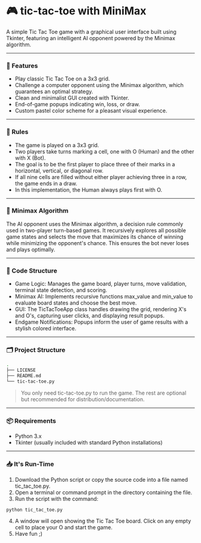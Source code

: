# 🎮 tic-tac-toe with MiniMax
A simple Tic Tac Toe game with a graphical user interface built using Tkinter, featuring an intelligent AI opponent powered by the Minimax algorithm.

---
### 🧠 Features
- Play classic Tic Tac Toe on a 3x3 grid.
- Challenge a computer opponent using the Minimax algorithm, which guarantees an optimal strategy.
- Clean and minimalist GUI created with Tkinter.
- End-of-game popups indicating win, loss, or draw.
- Custom pastel color scheme for a pleasant visual experience.

---
### 📏 Rules
- The game is played on a 3x3 grid.
- Two players take turns marking a cell, one with O (Human) and the other with X (Bot).
- The goal is to be the first player to place three of their marks in a horizontal, vertical, or diagonal row.
- If all nine cells are filled without either player achieving three in a row, the game ends in a draw.
- In this implementation, the Human always plays first with O.

---
### 🤖 Minimax Algorithm
The AI opponent uses the Minimax algorithm, a decision rule commonly used in two-player turn-based games. It recursively explores all possible game states and selects the move that maximizes its chance of winning while minimizing the opponent's chance.
This ensures the bot never loses and plays optimally.

---
### 🔧 Code Structure
- Game Logic: Manages the game board, player turns, move validation, terminal state detection, and scoring.
- Minimax AI: Implements recursive functions max_value and min_value to evaluate board states and choose the best move.
- GUI: The TicTacToeApp class handles drawing the grid, rendering X's and O's, capturing user clicks, and displaying result popups.
- Endgame Notifications: Popups inform the user of game results with a stylish colored interface.

---
### 🗂️ Project Structure
```bash
.
├── LICENSE
├── README.md
└── tic-tac-toe.py
```

> You only need tic-tac-toe.py to run the game. The rest are optional but recommended for distribution/documentation.

---
### 📦 Requirements
- Python 3.x
- Tkinter (usually included with standard Python installations)

---
### 📥 It's Run-Time
1. Download the Python script or copy the source code into a file named tic_tac_toe.py.
2. Open a terminal or command prompt in the directory containing the file.
3. Run the script with the command:
```bash
python tic_tac_toe.py
```
4. A window will open showing the Tic Tac Toe board. Click on any empty cell to place your O and start the game.
5. Have fun ;)

